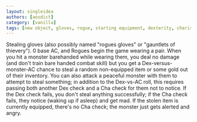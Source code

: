 ```yaml
---
layout: singleidea
authors: [aosdict]
category: [vanilla]
tags: [new object, gloves, rogue, starting equipment, dexterity, charisma, stealing, angering]
---
```

Stealing gloves (also possibly named "rogues gloves" or "gauntlets of thievery"). 0 base AC, and Rogues begin the game wearing a pair. When you hit a monster barehanded while wearing them, you deal no damage (and don't train bare handed combat skill) but you get a Dex-versus-monster-AC chance to steal a random non-equipped item or some gold out of their inventory. You can also attack a peaceful monster with them to attempt to steal something; in addition to the Dex-vs-AC roll, this requires passing both another Dex check and a Cha check for them not to notice. If the Dex check fails, you don't steal anything successfully; if the Cha check fails, they notice (waking up if asleep) and get mad. If the stolen item is currently equipped, there's no Cha check; the monster just gets alerted and angry.
